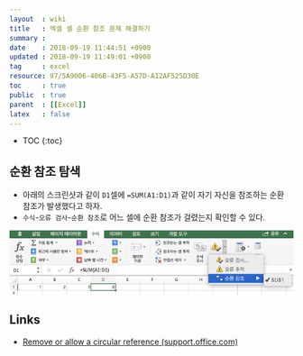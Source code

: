 ```yaml
---
layout  : wiki
title   : 엑셀 셀 순환 참조 문제 해결하기
summary : 
date    : 2018-09-19 11:44:51 +0900
updated : 2018-09-19 11:49:01 +0900
tag     : excel
resource: 97/5A9006-406B-43F5-A57D-A12AF525D30E
toc     : true
public  : true
parent  : [[Excel]]
latex   : false
---
```

* TOC
{:toc}

## 순환 참조 탐색

* 아래의 스크린샷과 같이 `D1`셀에 `=SUM(A1:D1)`과 같이 자기 자신을 참조하는 순환 참조가 발생했다고 하자.
* `수식`-`오류 검사`-`순환 참조`로 어느 셀에 순환 참조가 걸렸는지 확인할 수 있다.

![image]( /resource/97/5A9006-406B-43F5-A57D-A12AF525D30E/45728039-32ea3880-bc01-11e8-824e-a353c826002c.png )


## Links

* [Remove or allow a circular reference (support.office.com)](https://support.office.com/en-us/article/remove-or-allow-a-circular-reference-8540bd0f-6e97-4483-bcf7-1b49cd50d123 )

